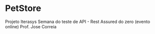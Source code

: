 # PetStore
Projeto Iterasys
Semana do teste de API - Rest Assured do zero (evento online)
Prof. Jose Correia
